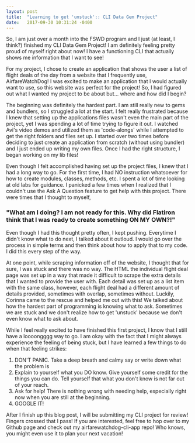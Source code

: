 ```yaml
---
layout: post
title:  "Learning to get 'unstuck':: CLI Data Gem Project"
date:   2017-09-30 10:31:24 -0400
---
```



So, I am just over a month into the FSWD program and I just (at least, I think?) finished my CLI Data Gem Project! I am definitely feeling pretty proud of myself right about now! I have a functioning CLI that actually shows me information that I want to see! 

For my project, I chose to create an application that shows the user a list of flight deals of the day from a website that I frequently use, AirfareWatchDog! I was excited to make an application that I would actually want to use, so this website was perfect for the project! So, I had figured out what I wanted my project to be about but... where and how did I begin?

The beginning was definitely the hardest part. I am still really new to gems and bundlers, so I struggled a lot at the start. I felt really frustrated because I knew that setting up the applications files wasn't even the main part of the project, yet I was spending a lot of time trying to figure it out. I watched Avi's video demos and utilized them as 'code-alongs' while I attempted to get the right folders and files set up. I started over two times before deciding to just create an application from scratch (without using bundler) and I just ended up writing my own files. Once I had the right structure, I began working on my lib files!

Even though I felt accomplished having set up the project files, I knew that I had a long way to go. For the first time, I had NO instruction whatsoever for how to create modules, classes, methods, etc. I spent a lot of time looking at old labs for guidance. I panicked a few times when I realized that I couldn't use the Ask A Question feature to get help with this project. There were times that I thought to myself, 
### "What am I doing? I am not ready for this. Why did Flatiron think that I was ready to create something ON MY OWN?!" 
Even though I had this thought pretty often, I kept pushing. Everytime I didn't know what to do next, I talked about it outloud. I would go over the process in simple terms and then think about how to apply that to my code. I did this every step of the way. 

At one point, while scraping information off of the website, I thought that for sure, I was stuck and there was no way. The HTML the individual flight deal page was set up in a way that made it difficult to scrape the extra details that I wanted to provide the user with. Each detail was set up as a list item with the same class, however, each flight deal had a different amount of details provided, sometimes with overlap, sometimes without. Luckily, Corinna came to the rescue and helped me out with this! We talked about how the hardest part of programming is knowing what to ask. Sometimes we are stuck and we don't realize how to get 'unstuck' because we don't even know what to ask about.

While I feel really excited to have finished this first project, I know that I still have a loooongggg way to go. I am okay with the fact that I might always experience the feeling of being stuck, but I have learned a few things to do when that feeling strikes:
1. DON'T PANIC. Take a deep breath and calmy say or write down what the problem is
2. Explain to yourself what you DO know. Give yourself some credit for the things you can do. Tell yourself that what you don't know is not far out of your reach.
3. Ask for help! There is nothing wrong with needing help, especially right now when you are still at the beginning.
4. GOOGLE IT! 


After I finish up this blog post, I will be submitting my CLI project for review! Fingers crossed that I pass! If you are interested, feel free to hop over to my Github page and check out my airfarewatchdog-cli-app repo! Who knows, you might even use it to plan your next vacation!


